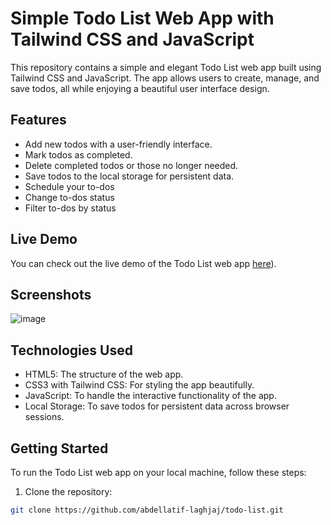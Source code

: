 # Simple Todo List Web App with Tailwind CSS and JavaScript

This repository contains a simple and elegant Todo List web app built using Tailwind CSS and JavaScript. The app allows users to create, manage, and save todos, all while enjoying a beautiful user interface design.

## Features

- Add new todos with a user-friendly interface.
- Mark todos as completed.
- Delete completed todos or those no longer needed.
- Save todos to the local storage for persistent data.
- Schedule your to-dos
- Change to-dos status
- Filter to-dos by status

## Live Demo

You can check out the live demo of the Todo List web app [here]([https://abdellatif-laghjaj.github.io/todo-list/](https://bansarishah59.github.io/to-do-list/))).

## Screenshots

![image](https://github.com/abdellatif-laghjaj/todo-list/assets/79521157/2bc510e2-5f2f-456b-acc2-31b8c8232d93)


## Technologies Used

- HTML5: The structure of the web app.
- CSS3 with Tailwind CSS: For styling the app beautifully.
- JavaScript: To handle the interactive functionality of the app.
- Local Storage: To save todos for persistent data across browser sessions.

## Getting Started

To run the Todo List web app on your local machine, follow these steps:

1. Clone the repository:

```bash
git clone https://github.com/abdellatif-laghjaj/todo-list.git
```
